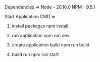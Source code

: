 
Dependencies =>
    Node - 20.10.0
    NPM - 9.5.1

Start Application CMD =>

1. install packages
    npm install

2. run application
    npm run dev

3. create application build
    npm run build

4. build run
    npm run start
